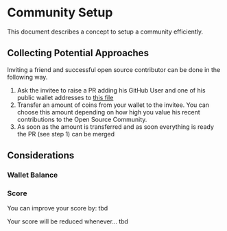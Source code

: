 # Community Setup
This document describes a concept to setup a community efficiently.

## Collecting Potential Approaches
Inviting a friend and successful open source contributor can be done in the following way.
1. Ask the invitee to raise a PR adding his GitHub User and one of his public wallet addresses to [this file](https://github.com/cla-assistant/contributor-assistant/blob/main/community/invitation-tree.json)
2. Transfer an amount of coins from your wallet to the invitee. You can choose this amount depending on how high you value his recent contributions to the Open Source Community.
3. As soon as the amount is transferred and as soon everything is ready the PR (see step 1) can be merged


## Considerations

### Wallet Balance

### Score
You can improve your score by:
tbd

Your score will be reduced whenever...
tbd


